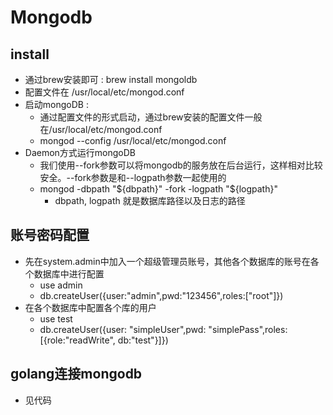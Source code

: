 # Mongodb

## install
- 通过brew安装即可 : brew install mongoldb
- 配置文件在 /usr/local/etc/mongod.conf 
- 启动mongoDB : 
    - 通过配置文件的形式启动，通过brew安装的配置文件一般在/usr/local/etc/mongod.conf
    - mongod --config /usr/local/etc/mongod.conf
- Daemon方式运行mongoDB
    - 我们使用--fork参数可以将mongodb的服务放在后台运行，这样相对比较安全。--fork参数是和--logpath参数一起使用的
    - mongod -dbpath "${dbpath}" -fork -logpath "${logpath}"
        - dbpath, logpath 就是数据库路径以及日志的路径

## 账号密码配置
- 先在system.admin中加入一个超级管理员账号，其他各个数据库的账号在各个数据库中进行配置
    - use admin
    - db.createUser({user:"admin",pwd:"123456",roles:["root"]})
- 在各个数据库中配置各个库的用户
    - use test
    - db.createUser({user: "simpleUser",pwd: "simplePass",roles: [{role:"readWrite", db:"test"}]})

## golang连接mongodb
- 见代码